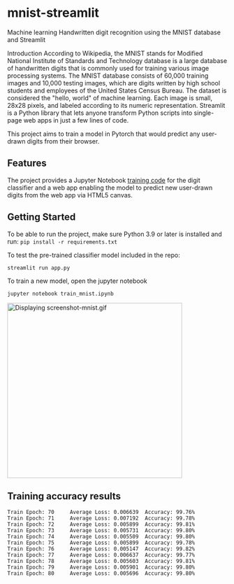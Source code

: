 # mnist-streamlit

Machine learning Handwritten digit recognition using the MNIST database and Streamlit

Introduction
According to Wikipedia, the MNIST stands for Modified National Institute of Standards and Technology database is a large database of handwritten digits that is commonly used for training various image processing systems. The MNIST database consists of 60,000 training images and 10,000 testing images, which are digits written by high school students and employees of the United States Census Bureau.
The dataset is considered the "hello, world" of machine learning. Each image is small, 28x28 pixels, and labeled according to its numeric representation.
Streamlit is a Python library that lets anyone transform Python scripts into single-page web apps in just a few lines of code.

This project aims to train a model in Pytorch that would predict any user-drawn digits from their browser. 

## Features
The project provides a Jupyter Notebook [training code](https://github.com/jedt/mnist-streamlit/blob/main/train_mnist.ipynb) for the digit classifier and a web app enabling the model to predict new user-drawn digits from the web app via HTML5 canvas.

## Getting Started
To be able to run the project, make sure Python 3.9 or later is installed and run:
`pip install -r requirements.txt`

To test the pre-trained classifier model included in the repo:

`streamlit run app.py`

To train a new model, open the jupyter notebook

`jupyter notebook train_mnist.ipynb`

<img src="https://lh3.googleusercontent.com/u/0/drive-viewer/AEYmBYSLJIQkSjR0SqTfOHK8k2GlnboTtxsurrFlNanm6VPqgljQlHDDr3mm3jFPnSL_HGM9ufLXgzzixQxNm-OpiZrm9CTynQ=w2992-h1624" class="ndfHFb-c4YZDc-HiaYvf-RJLb9c" alt="Displaying screenshot-mnist.gif" aria-hidden="true" width="400">

## Training accuracy results

```
Train Epoch: 70 	Average Loss: 0.006639	Accuracy: 99.76%
Train Epoch: 71 	Average Loss: 0.007192	Accuracy: 99.78%
Train Epoch: 72 	Average Loss: 0.005899	Accuracy: 99.81%
Train Epoch: 73 	Average Loss: 0.005731	Accuracy: 99.80%
Train Epoch: 74 	Average Loss: 0.005509	Accuracy: 99.80%
Train Epoch: 75 	Average Loss: 0.005899	Accuracy: 99.78%
Train Epoch: 76 	Average Loss: 0.005147	Accuracy: 99.82%
Train Epoch: 77 	Average Loss: 0.006637	Accuracy: 99.77%
Train Epoch: 78 	Average Loss: 0.005603	Accuracy: 99.81%
Train Epoch: 79 	Average Loss: 0.005901	Accuracy: 99.80%
Train Epoch: 80 	Average Loss: 0.005696	Accuracy: 99.80%
```
